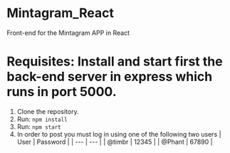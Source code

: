 # Mintagram_React
Front-end for the Mintagram APP in React

# Requisites: Install and start first the back-end server in express which runs in port 5000.

1. Clone the repository.
2. Run: `npm install`
3. Run: `npm start`
4. In order to post you must log in using one of the following two users
| User | Password |
| --- | --- |
| @timbr | 12345 |
| @Phant | 67890 |
